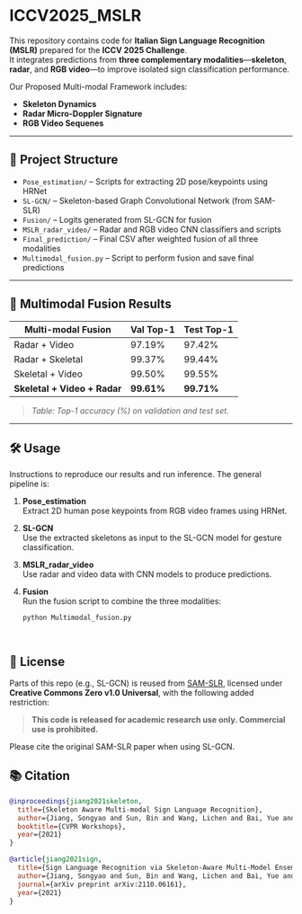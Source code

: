 # ICCV2025_MSLR

This repository contains code for **Italian Sign Language Recognition (MSLR)** prepared for the **ICCV 2025 Challenge**.  
It integrates predictions from **three complementary modalities**—**skeleton**, **radar**, and **RGB video**—to improve isolated sign classification performance.

Our Proposed Multi-modal Framework includes:
- **Skeleton Dynamics**
- **Radar Micro-Doppler Signature**
- **RGB Video Sequenes**


---

## 📁 Project Structure

- `Pose_estimation/` – Scripts for extracting 2D pose/keypoints using HRNet  
- `SL-GCN/` – Skeleton-based Graph Convolutional Network (from SAM-SLR)  
- `Fusion/` – Logits generated from SL-GCN for fusion  
- `MSLR_radar_video/` – Radar and RGB video CNN classifiers and scripts  
- `Final_prediction/` – Final CSV after weighted fusion of all three modalities  
- `Multimodal_fusion.py` – Script to perform fusion and save final predictions  

---

## 🔀 Multimodal Fusion Results

| **Multi-modal Fusion**        | **Val Top-1** | **Test Top-1** |
|-------------------------------|---------------|----------------|
| Radar + Video                 | 97.19%        | 97.42%         |
| Radar + Skeletal              | 99.37%        | 99.44%         |
| Skeletal + Video              | 99.50%        | 99.55%         |
| **Skeletal + Video + Radar**  | **99.61%**    | **99.71%**     |

> *Table: Top-1 accuracy (%) on validation and test set.*

---

## 🛠️ Usage 

Instructions to reproduce our results and run inference. The general pipeline is:

1. **Pose_estimation**  
   Extract 2D human pose keypoints from RGB video frames using HRNet.

2. **SL-GCN**  
   Use the extracted skeletons as input to the SL-GCN model for gesture classification.

3. **MSLR_radar_video**  
   Use radar and video data with CNN models to produce predictions.

4. **Fusion**  
   Run the fusion script to combine the three modalities:
   ```bash
   python Multimodal_fusion.py




## 📜 License
Parts of this repo (e.g., SL-GCN) is reused from [SAM-SLR](https://github.com/jackyjsy/CVPR21Chal-SLR), licensed under **Creative Commons Zero v1.0 Universal**, with the following added restriction:

> **This code is released for academic research use only. Commercial use is prohibited.**

Please cite the original SAM-SLR paper when using SL-GCN.

## 📚 Citation

```bibtex
@inproceedings{jiang2021skeleton,
  title={Skeleton Aware Multi-modal Sign Language Recognition},
  author={Jiang, Songyao and Sun, Bin and Wang, Lichen and Bai, Yue and Li, Kunpeng and Fu, Yun},
  booktitle={CVPR Workshops},
  year={2021}
}

@article{jiang2021sign,
  title={Sign Language Recognition via Skeleton-Aware Multi-Model Ensemble},
  author={Jiang, Songyao and Sun, Bin and Wang, Lichen and Bai, Yue and Li, Kunpeng and Fu, Yun},
  journal={arXiv preprint arXiv:2110.06161},
  year={2021}
}
